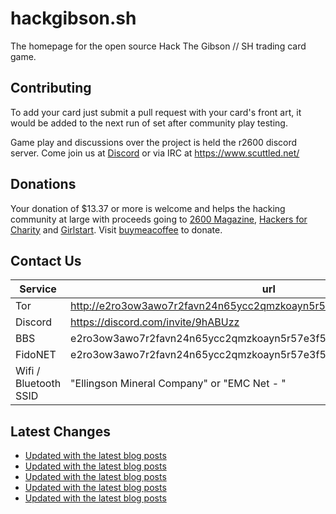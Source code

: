 # hackgibson.sh
The homepage for the open source Hack The Gibson // SH trading card game.


## Contributing

To add your card just submit a pull request with your card's front art, it would be added to the next run of set after community play testing.

Game play and discussions over the project is held the r2600 discord server. Come join us at [Discord](https://discord.com/invite/9hABUzz) or via IRC at https://www.scuttled.net/


## Donations

Your donation of $13.37 or more is welcome and helps the hacking community at large with proceeds going to [2600 Magazine](https://2600.com/), [Hackers for Charity](https://hackersforcharity.org) and [Girlstart](https://girlstart.org).  Visit [buymeacoffee](https://www.buymeacoffee.com/hackgibson.sh) to donate.


## Contact Us

Service | url
-|-
Tor | http://e2ro3ow3awo7r2favn24n65ycc2qmzkoayn5r57e3f56nvjwdcgg32ad.onion
Discord | https://discord.com/invite/9hABUzz
BBS | e2ro3ow3awo7r2favn24n65ycc2qmzkoayn5r57e3f56nvjwdcgg32ad.onion:23
FidoNET | e2ro3ow3awo7r2favn24n65ycc2qmzkoayn5r57e3f56nvjwdcgg32ad.onion:24554
Wifi / Bluetooth SSID | "Ellingson Mineral Company" or "EMC Net - <fidonet address>"

## Latest Changes
<!-- BLOG-POST-LIST:START -->
- [Updated with the latest blog posts](https://github.com/DFW2600/hackgibson.sh/commit/a22b16156f58e8592ca65f41ba96b08c8a8c89aa)
- [Updated with the latest blog posts](https://github.com/DFW2600/hackgibson.sh/commit/30d97261e06a5835b326711dad1cbaa8aa936b1f)
- [Updated with the latest blog posts](https://github.com/DFW2600/hackgibson.sh/commit/e8416a7afeb14c589bea8396e686d16ab34318ec)
- [Updated with the latest blog posts](https://github.com/DFW2600/hackgibson.sh/commit/ea8b5a72ac14a01408638ef4389e273d6c88fbf9)
- [Updated with the latest blog posts](https://github.com/DFW2600/hackgibson.sh/commit/7fbf36b5cd3be280f60c6fff83a3f00653df5b1f)
<!-- BLOG-POST-LIST:END -->
